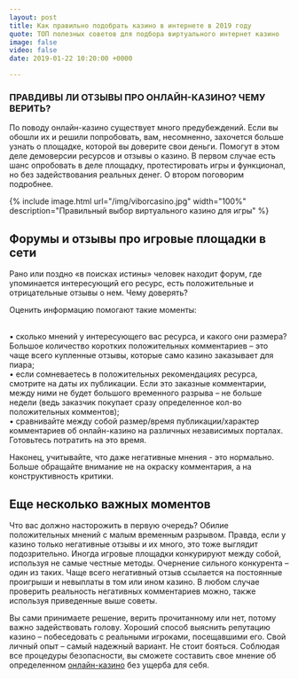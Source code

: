 ```yaml
---
layout: post
title: Как правильно подобрать казино в интернете в 2019 году
quote: ТОП полезных советов для подбора виртуального интернет казино
image: false
video: false
date: 2019-01-22 10:20:00 +0000

---
```

### ПРАВДИВЫ ЛИ ОТЗЫВЫ ПРО ОНЛАЙН-КАЗИНО? ЧЕМУ ВЕРИТЬ?

По поводу онлайн-казино существует много предубеждений. Если вы обошли их и решили попробовать, вам, несомненно, захочется больше узнать о площадке, которой вы доверите свои деньги. Помогут в этом деле демоверсии ресурсов и отзывы о казино. В первом случае есть шанс опробовать в деле площадку, протестировать игры и функционал, но без задействования реальных денег. О втором поговорим подробнее.

{% include image.html url="/img/viborcasino.jpg" width="100%" description="Правильный выбор виртуального казино для игры" %}

## Форумы и отзывы про игровые площадки в сети

Рано или поздно «в поисках истины» человек находит форум, где упоминается интересующий его ресурс, есть положительные и отрицательные отзывы о нем. Чему доверять?

Оценить информацию помогают такие моменты:

<br>• сколько мнений у интересующего вас ресурса, и какого они размера? Большое количество коротких положительных комментариев – это чаще всего купленные отзывы, которые само казино заказывает для пиара;
<br>• если сомневаетесь в положительных рекомендациях ресурса, смотрите на даты их публикации. Если это заказные комментарии, между ними не будет большого временного разрыва – не больше недели (ведь заказчик покупает сразу определенное кол-во положительных комментов);
<br>• сравнивайте между собой размер/время публикации/характер комментариев об онлайн-казино на различных независимых порталах. Готовьтесь потратить на это время.

Наконец, учитывайте, что даже негативные мнения - это нормально. Больше обращайте внимание не на окраску комментария, а на конструктивность критики.

## Еще несколько важных моментов

Что вас должно насторожить в первую очередь? Обилие положительных мнений с малым временным разрывом. Правда, если у казино только негативные отзывы и их много, это тоже выглядит подозрительно. Иногда игровые площадки конкурируют между собой, используя не самые честные методы. Очернение сильного конкурента – один из таких. Чаще всего негативный отзыв ссылается на постоянные проигрыши и невыплаты в том или ином казино. В любом случае проверить реальность негативных комментариев можно, также используя приведенные выше советы.

Вы сами принимаете решение, верить прочитанному или нет, потому важно задействовать голову. Хороший способ выяснить репутацию казино – побеседовать с реальными игроками, посещавшими его. Свой личный опыт – самый надежный вариант. Не стоит бояться. Соблюдая все процедуры безопасности, вы сможете составить свое мнение об определенном [онлайн-казино](https://bitazino.com/ "онлайн казино") без ущерба для себя.